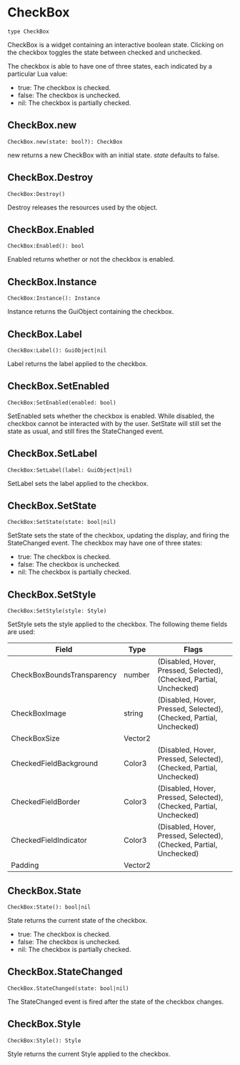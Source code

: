 # CheckBox
[CheckBox]: #user-content-checkbox
```
type CheckBox
```

CheckBox is a widget containing an interactive boolean state. Clicking
on the checkbox toggles the state between checked and unchecked.

The checkbox is able to have one of three states, each indicated by a
particular Lua value:
- true: The checkbox is checked.
- false: The checkbox is unchecked.
- nil: The checkbox is partially checked.

## CheckBox.new
[CheckBox.new]: #user-content-checkboxnew
```
CheckBox.new(state: bool?): CheckBox
```

new returns a new CheckBox with an initial state. *state* defaults to
false.

## CheckBox.Destroy
[CheckBox.Destroy]: #user-content-checkboxdestroy
```
CheckBox:Destroy()
```

Destroy releases the resources used by the object.

## CheckBox.Enabled
[CheckBox.Enabled]: #user-content-checkboxenabled
```
CheckBox:Enabled(): bool
```

Enabled returns whether or not the checkbox is enabled.

## CheckBox.Instance
[CheckBox.Instance]: #user-content-checkboxinstance
```
CheckBox:Instance(): Instance
```

Instance returns the GuiObject containing the checkbox.

## CheckBox.Label
[CheckBox.Label]: #user-content-checkboxlabel
```
CheckBox:Label(): GuiObject|nil
```

Label returns the label applied to the checkbox.

## CheckBox.SetEnabled
[CheckBox.SetEnabled]: #user-content-checkboxsetenabled
```
CheckBox:SetEnabled(enabled: bool)
```

SetEnabled sets whether the checkbox is enabled. While disabled, the
checkbox cannot be interacted with by the user. SetState will still set the
state as usual, and still fires the StateChanged event.

## CheckBox.SetLabel
[CheckBox.SetLabel]: #user-content-checkboxsetlabel
```
CheckBox:SetLabel(label: GuiObject|nil)
```

SetLabel sets the label applied to the checkbox.

## CheckBox.SetState
[CheckBox.SetState]: #user-content-checkboxsetstate
```
CheckBox:SetState(state: bool|nil)
```

SetState sets the state of the checkbox, updating the display, and
firing the StateChanged event. The checkbox may have one of three states:
- true: The checkbox is checked.
- false: The checkbox is unchecked.
- nil: The checkbox is partially checked.

## CheckBox.SetStyle
[CheckBox.SetStyle]: #user-content-checkboxsetstyle
```
CheckBox:SetStyle(style: Style)
```

SetStyle sets the style applied to the checkbox. The following theme
fields are used:

Field                      | Type    | Flags
---------------------------|---------|------
CheckBoxBoundsTransparency | number  | (Disabled, Hover, Pressed, Selected), (Checked, Partial, Unchecked)
CheckBoxImage              | string  | (Disabled, Hover, Pressed, Selected), (Checked, Partial, Unchecked)
CheckBoxSize               | Vector2 |
CheckedFieldBackground     | Color3  | (Disabled, Hover, Pressed, Selected), (Checked, Partial, Unchecked)
CheckedFieldBorder         | Color3  | (Disabled, Hover, Pressed, Selected), (Checked, Partial, Unchecked)
CheckedFieldIndicator      | Color3  | (Disabled, Hover, Pressed, Selected), (Checked, Partial, Unchecked)
Padding                    | Vector2 |

## CheckBox.State
[CheckBox.State]: #user-content-checkboxstate
```
CheckBox:State(): bool|nil
```

State returns the current state of the checkbox.
- true: The checkbox is checked.
- false: The checkbox is unchecked.
- nil: The checkbox is partially checked.

## CheckBox.StateChanged
[CheckBox.StateChanged]: #user-content-checkboxstatechanged
```
CheckBox.StateChanged(state: bool|nil)
```

The StateChanged event is fired after the state of the checkbox
changes.

## CheckBox.Style
[CheckBox.Style]: #user-content-checkboxstyle
```
CheckBox:Style(): Style
```

Style returns the current Style applied to the checkbox.


